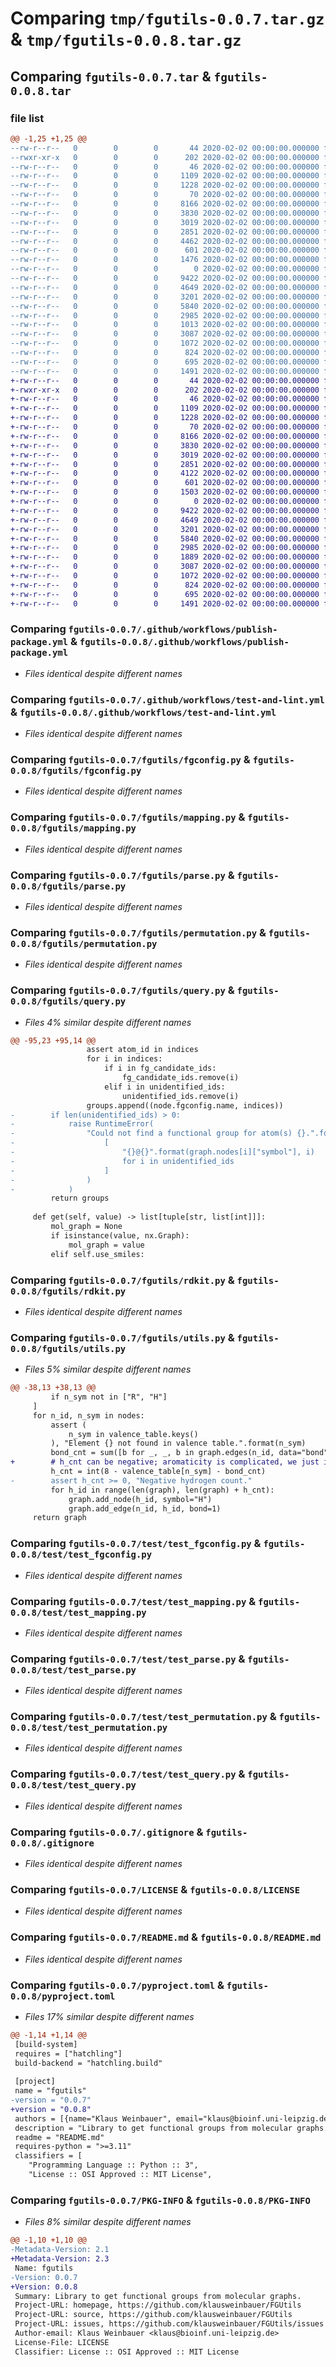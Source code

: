 # Comparing `tmp/fgutils-0.0.7.tar.gz` & `tmp/fgutils-0.0.8.tar.gz`

## Comparing `fgutils-0.0.7.tar` & `fgutils-0.0.8.tar`

### file list

```diff
@@ -1,25 +1,25 @@
--rw-r--r--   0        0        0       44 2020-02-02 00:00:00.000000 fgutils-0.0.7/.coveragerc
--rwxr-xr-x   0        0        0      202 2020-02-02 00:00:00.000000 fgutils-0.0.7/lint.sh
--rw-r--r--   0        0        0       46 2020-02-02 00:00:00.000000 fgutils-0.0.7/requirements.txt
--rw-r--r--   0        0        0     1109 2020-02-02 00:00:00.000000 fgutils-0.0.7/.github/workflows/publish-package.yml
--rw-r--r--   0        0        0     1228 2020-02-02 00:00:00.000000 fgutils-0.0.7/.github/workflows/test-and-lint.yml
--rw-r--r--   0        0        0       70 2020-02-02 00:00:00.000000 fgutils-0.0.7/fgutils/__init__.py
--rw-r--r--   0        0        0     8166 2020-02-02 00:00:00.000000 fgutils-0.0.7/fgutils/fgconfig.py
--rw-r--r--   0        0        0     3830 2020-02-02 00:00:00.000000 fgutils-0.0.7/fgutils/mapping.py
--rw-r--r--   0        0        0     3019 2020-02-02 00:00:00.000000 fgutils-0.0.7/fgutils/parse.py
--rw-r--r--   0        0        0     2851 2020-02-02 00:00:00.000000 fgutils-0.0.7/fgutils/permutation.py
--rw-r--r--   0        0        0     4462 2020-02-02 00:00:00.000000 fgutils-0.0.7/fgutils/query.py
--rw-r--r--   0        0        0      601 2020-02-02 00:00:00.000000 fgutils-0.0.7/fgutils/rdkit.py
--rw-r--r--   0        0        0     1476 2020-02-02 00:00:00.000000 fgutils-0.0.7/fgutils/utils.py
--rw-r--r--   0        0        0        0 2020-02-02 00:00:00.000000 fgutils-0.0.7/test/__init__.py
--rw-r--r--   0        0        0     9422 2020-02-02 00:00:00.000000 fgutils-0.0.7/test/test_fgconfig.py
--rw-r--r--   0        0        0     4649 2020-02-02 00:00:00.000000 fgutils-0.0.7/test/test_mapping.py
--rw-r--r--   0        0        0     3201 2020-02-02 00:00:00.000000 fgutils-0.0.7/test/test_parse.py
--rw-r--r--   0        0        0     5840 2020-02-02 00:00:00.000000 fgutils-0.0.7/test/test_permutation.py
--rw-r--r--   0        0        0     2985 2020-02-02 00:00:00.000000 fgutils-0.0.7/test/test_query.py
--rw-r--r--   0        0        0     1013 2020-02-02 00:00:00.000000 fgutils-0.0.7/test/test_utils.py
--rw-r--r--   0        0        0     3087 2020-02-02 00:00:00.000000 fgutils-0.0.7/.gitignore
--rw-r--r--   0        0        0     1072 2020-02-02 00:00:00.000000 fgutils-0.0.7/LICENSE
--rw-r--r--   0        0        0      824 2020-02-02 00:00:00.000000 fgutils-0.0.7/README.md
--rw-r--r--   0        0        0      695 2020-02-02 00:00:00.000000 fgutils-0.0.7/pyproject.toml
--rw-r--r--   0        0        0     1491 2020-02-02 00:00:00.000000 fgutils-0.0.7/PKG-INFO
+-rw-r--r--   0        0        0       44 2020-02-02 00:00:00.000000 fgutils-0.0.8/.coveragerc
+-rwxr-xr-x   0        0        0      202 2020-02-02 00:00:00.000000 fgutils-0.0.8/lint.sh
+-rw-r--r--   0        0        0       46 2020-02-02 00:00:00.000000 fgutils-0.0.8/requirements.txt
+-rw-r--r--   0        0        0     1109 2020-02-02 00:00:00.000000 fgutils-0.0.8/.github/workflows/publish-package.yml
+-rw-r--r--   0        0        0     1228 2020-02-02 00:00:00.000000 fgutils-0.0.8/.github/workflows/test-and-lint.yml
+-rw-r--r--   0        0        0       70 2020-02-02 00:00:00.000000 fgutils-0.0.8/fgutils/__init__.py
+-rw-r--r--   0        0        0     8166 2020-02-02 00:00:00.000000 fgutils-0.0.8/fgutils/fgconfig.py
+-rw-r--r--   0        0        0     3830 2020-02-02 00:00:00.000000 fgutils-0.0.8/fgutils/mapping.py
+-rw-r--r--   0        0        0     3019 2020-02-02 00:00:00.000000 fgutils-0.0.8/fgutils/parse.py
+-rw-r--r--   0        0        0     2851 2020-02-02 00:00:00.000000 fgutils-0.0.8/fgutils/permutation.py
+-rw-r--r--   0        0        0     4122 2020-02-02 00:00:00.000000 fgutils-0.0.8/fgutils/query.py
+-rw-r--r--   0        0        0      601 2020-02-02 00:00:00.000000 fgutils-0.0.8/fgutils/rdkit.py
+-rw-r--r--   0        0        0     1503 2020-02-02 00:00:00.000000 fgutils-0.0.8/fgutils/utils.py
+-rw-r--r--   0        0        0        0 2020-02-02 00:00:00.000000 fgutils-0.0.8/test/__init__.py
+-rw-r--r--   0        0        0     9422 2020-02-02 00:00:00.000000 fgutils-0.0.8/test/test_fgconfig.py
+-rw-r--r--   0        0        0     4649 2020-02-02 00:00:00.000000 fgutils-0.0.8/test/test_mapping.py
+-rw-r--r--   0        0        0     3201 2020-02-02 00:00:00.000000 fgutils-0.0.8/test/test_parse.py
+-rw-r--r--   0        0        0     5840 2020-02-02 00:00:00.000000 fgutils-0.0.8/test/test_permutation.py
+-rw-r--r--   0        0        0     2985 2020-02-02 00:00:00.000000 fgutils-0.0.8/test/test_query.py
+-rw-r--r--   0        0        0     1889 2020-02-02 00:00:00.000000 fgutils-0.0.8/test/test_utils.py
+-rw-r--r--   0        0        0     3087 2020-02-02 00:00:00.000000 fgutils-0.0.8/.gitignore
+-rw-r--r--   0        0        0     1072 2020-02-02 00:00:00.000000 fgutils-0.0.8/LICENSE
+-rw-r--r--   0        0        0      824 2020-02-02 00:00:00.000000 fgutils-0.0.8/README.md
+-rw-r--r--   0        0        0      695 2020-02-02 00:00:00.000000 fgutils-0.0.8/pyproject.toml
+-rw-r--r--   0        0        0     1491 2020-02-02 00:00:00.000000 fgutils-0.0.8/PKG-INFO
```

### Comparing `fgutils-0.0.7/.github/workflows/publish-package.yml` & `fgutils-0.0.8/.github/workflows/publish-package.yml`

 * *Files identical despite different names*

### Comparing `fgutils-0.0.7/.github/workflows/test-and-lint.yml` & `fgutils-0.0.8/.github/workflows/test-and-lint.yml`

 * *Files identical despite different names*

### Comparing `fgutils-0.0.7/fgutils/fgconfig.py` & `fgutils-0.0.8/fgutils/fgconfig.py`

 * *Files identical despite different names*

### Comparing `fgutils-0.0.7/fgutils/mapping.py` & `fgutils-0.0.8/fgutils/mapping.py`

 * *Files identical despite different names*

### Comparing `fgutils-0.0.7/fgutils/parse.py` & `fgutils-0.0.8/fgutils/parse.py`

 * *Files identical despite different names*

### Comparing `fgutils-0.0.7/fgutils/permutation.py` & `fgutils-0.0.8/fgutils/permutation.py`

 * *Files identical despite different names*

### Comparing `fgutils-0.0.7/fgutils/query.py` & `fgutils-0.0.8/fgutils/query.py`

 * *Files 4% similar despite different names*

```diff
@@ -95,23 +95,14 @@
                 assert atom_id in indices
                 for i in indices:
                     if i in fg_candidate_ids:
                         fg_candidate_ids.remove(i)
                     elif i in unidentified_ids:
                         unidentified_ids.remove(i)
                 groups.append((node.fgconfig.name, indices))
-        if len(unidentified_ids) > 0:
-            raise RuntimeError(
-                "Could not find a functional group for atom(s) {}.".format(
-                    [
-                        "{}@{}".format(graph.nodes[i]["symbol"], i)
-                        for i in unidentified_ids
-                    ]
-                )
-            )
         return groups
 
     def get(self, value) -> list[tuple[str, list[int]]]:
         mol_graph = None
         if isinstance(value, nx.Graph):
             mol_graph = value
         elif self.use_smiles:
```

### Comparing `fgutils-0.0.7/fgutils/rdkit.py` & `fgutils-0.0.8/fgutils/rdkit.py`

 * *Files identical despite different names*

### Comparing `fgutils-0.0.7/fgutils/utils.py` & `fgutils-0.0.8/fgutils/utils.py`

 * *Files 5% similar despite different names*

```diff
@@ -38,13 +38,13 @@
         if n_sym not in ["R", "H"]
     ]
     for n_id, n_sym in nodes:
         assert (
             n_sym in valence_table.keys()
         ), "Element {} not found in valence table.".format(n_sym)
         bond_cnt = sum([b for _, _, b in graph.edges(n_id, data="bond")])  # type: ignore
+        # h_cnt can be negative; aromaticity is complicated, we just ignore that
         h_cnt = int(8 - valence_table[n_sym] - bond_cnt)
-        assert h_cnt >= 0, "Negative hydrogen count."
         for h_id in range(len(graph), len(graph) + h_cnt):
             graph.add_node(h_id, symbol="H")
             graph.add_edge(n_id, h_id, bond=1)
     return graph
```

### Comparing `fgutils-0.0.7/test/test_fgconfig.py` & `fgutils-0.0.8/test/test_fgconfig.py`

 * *Files identical despite different names*

### Comparing `fgutils-0.0.7/test/test_mapping.py` & `fgutils-0.0.8/test/test_mapping.py`

 * *Files identical despite different names*

### Comparing `fgutils-0.0.7/test/test_parse.py` & `fgutils-0.0.8/test/test_parse.py`

 * *Files identical despite different names*

### Comparing `fgutils-0.0.7/test/test_permutation.py` & `fgutils-0.0.8/test/test_permutation.py`

 * *Files identical despite different names*

### Comparing `fgutils-0.0.7/test/test_query.py` & `fgutils-0.0.8/test/test_query.py`

 * *Files identical despite different names*

### Comparing `fgutils-0.0.7/.gitignore` & `fgutils-0.0.8/.gitignore`

 * *Files identical despite different names*

### Comparing `fgutils-0.0.7/LICENSE` & `fgutils-0.0.8/LICENSE`

 * *Files identical despite different names*

### Comparing `fgutils-0.0.7/README.md` & `fgutils-0.0.8/README.md`

 * *Files identical despite different names*

### Comparing `fgutils-0.0.7/pyproject.toml` & `fgutils-0.0.8/pyproject.toml`

 * *Files 17% similar despite different names*

```diff
@@ -1,14 +1,14 @@
 [build-system]
 requires = ["hatchling"]
 build-backend = "hatchling.build"
 
 [project]
 name = "fgutils"
-version = "0.0.7"
+version = "0.0.8"
 authors = [{name="Klaus Weinbauer", email="klaus@bioinf.uni-leipzig.de"}]
 description = "Library to get functional groups from molecular graphs."
 readme = "README.md"
 requires-python = ">=3.11"
 classifiers = [
 	"Programming Language :: Python :: 3",
 	"License :: OSI Approved :: MIT License",
```

### Comparing `fgutils-0.0.7/PKG-INFO` & `fgutils-0.0.8/PKG-INFO`

 * *Files 8% similar despite different names*

```diff
@@ -1,10 +1,10 @@
-Metadata-Version: 2.1
+Metadata-Version: 2.3
 Name: fgutils
-Version: 0.0.7
+Version: 0.0.8
 Summary: Library to get functional groups from molecular graphs.
 Project-URL: homepage, https://github.com/klausweinbauer/FGUtils
 Project-URL: source, https://github.com/klausweinbauer/FGUtils
 Project-URL: issues, https://github.com/klausweinbauer/FGUtils/issues
 Author-email: Klaus Weinbauer <klaus@bioinf.uni-leipzig.de>
 License-File: LICENSE
 Classifier: License :: OSI Approved :: MIT License
```

